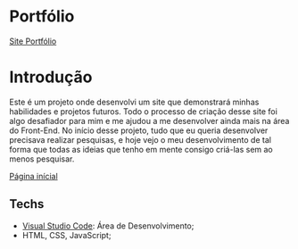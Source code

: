 # Portfólio

<a href="https://pedrohsl2003.github.io/Portfolio/" target="_blank">Site Portfólio</a>

# Introdução

Este é um projeto onde desenvolvi um site que demonstrará minhas habilidades e projetos futuros.
Todo o processo de criação desse site foi algo desafiador para mim e me ajudou a me desenvolver ainda mais na área do Front-End.
No início desse projeto, tudo que eu queria desenvolver precisava realizar pesquisas, e hoje vejo o meu desenvolvimento de tal forma que todas as ideias que tenho em mente consigo criá-las sem ao menos pesquisar.

<a href="https://github.com/Pedrohsl2003" target="_blank">Página inícial</a>

## Techs

* [Visual Studio Code](https://code.visualstudio.com/): Área de Desenvolvimento;
* HTML, CSS, JavaScript;
